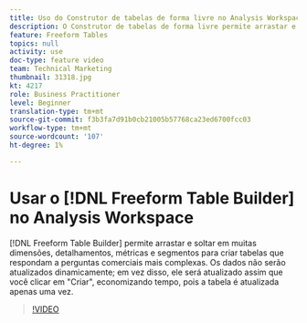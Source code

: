 ```yaml
---
title: Uso do Construtor de tabelas de forma livre no Analysis Workspace
description: O Construtor de tabelas de forma livre permite arrastar e soltar em muitas dimensões, detalhamentos, métricas e segmentos para criar tabelas que respondam a perguntas comerciais mais complexas. Os dados não serão atualizados dinamicamente; em vez disso, ele será atualizado assim que você clicar em "Criar", economizando tempo, pois a tabela é atualizada apenas uma vez.
feature: Freeform Tables
topics: null
activity: use
doc-type: feature video
team: Technical Marketing
thumbnail: 31318.jpg
kt: 4217
role: Business Practitioner
level: Beginner
translation-type: tm+mt
source-git-commit: f3b3fa7d91b0cb21005b57768ca23ed6700fcc03
workflow-type: tm+mt
source-wordcount: '107'
ht-degree: 1%

---
```



# Usar o [!DNL Freeform Table Builder] no Analysis Workspace

[!DNL Freeform Table Builder] permite arrastar e soltar em muitas dimensões, detalhamentos, métricas e segmentos para criar tabelas que respondam a perguntas comerciais mais complexas. Os dados não serão atualizados dinamicamente; em vez disso, ele será atualizado assim que você clicar em &quot;Criar&quot;, economizando tempo, pois a tabela é atualizada apenas uma vez.

>[!VIDEO](https://video.tv.adobe.com/v/31318/?quality=12)
